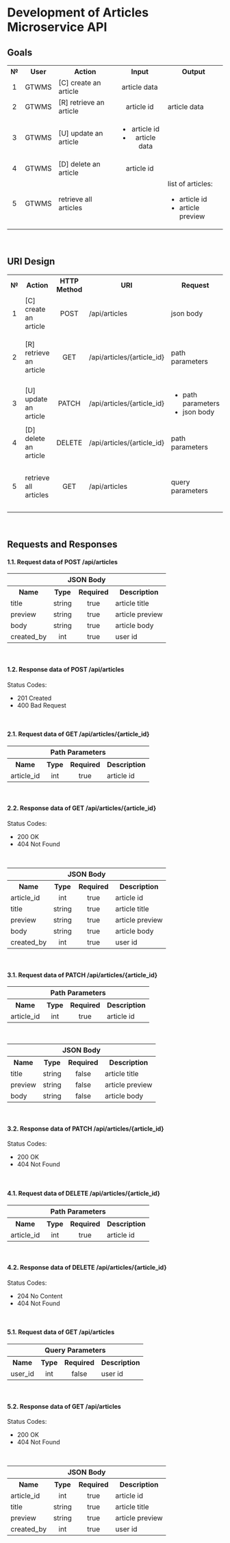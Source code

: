 # Development of Articles Microservice API

## Goals

<table>
  <tbody>
    <tr>
      <th align="center">№</th>
      <th align="center">User</th>
      <th align="center">Action</th>
      <th align="center">Input</th>
      <th align="center">Output</th>
    </tr>
    <tr>
      <td align="center">1</td>
      <td align="center">GTWMS</td>
      <td>[C] create an article</td>
      <td align="center">article data</td>
      <td></td>
    </tr>
    <tr>
      <td align="center">2</td>
      <td align="center">GTWMS</td>
      <td>[R] retrieve an article</td>
      <td align="center">article id</td>
      <td>article data</td>
    </tr>
    <tr>
      <td align="center">3</td>
      <td align="center">GTWMS</td>
      <td>[U] update an article</td>
      <td align="center">
        <ul>
          <li>article id</li>
          <li>article data</li>
        </ul>
      </td>
      <td></td>
    </tr>
    <tr>
      <td align="center">4</td>
      <td align="center">GTWMS</td>
      <td>[D] delete an article</td>
      <td align="center">article id</td>
      <td></td>
    </tr>
    <tr>
      <td align="center">5</td>
      <td align="center">GTWMS</td>
      <td>retrieve all articles</td>
      <td align="center"></td>
      <td>list of articles:
        <ul>
          <li>article id</li>
          <li>article preview</li>
        </ul>
      </td>
    </tr>
  </tbody>
</table>
<br />

## URI Design

<table>
  <tbody>
    <tr>
      <th align="center">№</th>
      <th align="center">Action</th>
      <th align="center">HTTP Method</th>
      <th align="center">URI</th>
      <th align="center">Request</th>
      <th align="center">Response</th>
    </tr>
    <tr>
      <td align="center">1</td>
      <td>[C] create an article</td>
      <td align="center">POST</td>
      <td>/api/articles</td>
      <td>json body</td>
      <td>status code</td>
    </tr>
    <tr>
      <td align="center">2</td>
      <td>[R] retrieve an article</td>
      <td align="center">GET</td>
      <td>/api/articles/{article_id}</td>
      <td>path parameters</td>
      <td>
        <ul>
          <li>json body</li>
          <li>status code</li>
        </ul>
      </td>
    </tr>
    <tr>
      <td align="center">3</td>
      <td>[U] update an article</td>
      <td align="center">PATCH</td>
      <td>/api/articles/{article_id}</td>
      <td>
        <ul>
          <li>path parameters</li>
          <li>json body</li>
        </ul>
      </td>
      <td>status code</td>
    </tr>
    <tr>
      <td align="center">4</td>
      <td>[D] delete an article</td>
      <td align="center">DELETE</td>
      <td>/api/articles/{article_id}</td>
      <td>path parameters</td>
      <td>status code</td>
    </tr>
    <tr>
      <td align="center">5</td>
      <td>retrieve all articles</td>
      <td align="center">GET</td>
      <td>/api/articles</td>
      <td>query parameters</td>
      <td>
        <ul>
          <li>json body</li>
          <li>status code</li>
        </ul>
      </td>
    </tr>
  </tbody>
</table>
<br />

## Requests and Responses

#### 1.1. Request data of POST /api/articles

<table>
  <tbody>
    <tr>
      <th colspan="4">JSON Body</th>
    </tr>
    <tr>
      <th align="center">Name</th>
      <th align="center">Type</th>
      <th align="center">Required</th>
      <th align="center">Description</th>
    </tr>
    <tr>
      <td>title</td>
      <td align="center">string</td>
      <td align="center">true</td>
      <td>article title</td>
    </tr>
    <tr>
      <td>preview</td>
      <td align="center">string</td>
      <td align="center">true</td>
      <td>article preview</td>
    </tr>
    <tr>
      <td>body</td>
      <td align="center">string</td>
      <td align="center">true</td>
      <td>article body</td>
    </tr>
    <tr>
      <td>created_by</td>
      <td align="center">int</td>
      <td align="center">true</td>
      <td>user id</td>
    </tr>
  </tbody>
</table>
<br />

#### 1.2. Response data of POST /api/articles

Status Codes:
  * 201 Created
  * 400 Bad Request
<br />

#### 2.1. Request data of GET /api/articles/{article_id}

<table>
  <tbody>
    <tr>
      <th colspan="4">Path Parameters</th>
    </tr>
    <tr>
      <th align="center">Name</th>
      <th align="center">Type</th>
      <th align="center">Required</th>
      <th align="center">Description</th>
    </tr>
    <tr>
      <td>article_id</td>
      <td align="center">int</td>
      <td align="center">true</td>
      <td>article id</td>
    </tr>
  </tbody>
</table>
<br />

#### 2.2. Response data of GET /api/articles/{article_id}

Status Codes:
  * 200 OK
  * 404 Not Found
<br />

<table>
  <tbody>
    <tr>
      <th colspan="4">JSON Body</th>
    </tr>
    <tr>
      <th align="center">Name</th>
      <th align="center">Type</th>
      <th align="center">Required</th>
      <th align="center">Description</th>
    </tr>
    <tr>
      <td>article_id</td>
      <td align="center">int</td>
      <td align="center">true</td>
      <td>article id</td>
    </tr>
    <tr>
      <td>title</td>
      <td align="center">string</td>
      <td align="center">true</td>
      <td>article title</td>
    </tr>
    <tr>
      <td>preview</td>
      <td align="center">string</td>
      <td align="center">true</td>
      <td>article preview</td>
    </tr>
    <tr>
      <td>body</td>
      <td align="center">string</td>
      <td align="center">true</td>
      <td>article body</td>
    </tr>
    <tr>
      <td>created_by</td>
      <td align="center">int</td>
      <td align="center">true</td>
      <td>user id</td>
    </tr>
  </tbody>
</table>
<br />

#### 3.1. Request data of PATCH /api/articles/{article_id}

<table>
  <tbody>
    <tr>
      <th colspan="4">Path Parameters</th>
    </tr>
    <tr>
      <th align="center">Name</th>
      <th align="center">Type</th>
      <th align="center">Required</th>
      <th align="center">Description</th>
    </tr>
    <tr>
      <td>article_id</td>
      <td align="center">int</td>
      <td align="center">true</td>
      <td>article id</td>
    </tr>
  </tbody>
</table>
<br />

<table>
  <tbody>
    <tr>
      <th colspan="4">JSON Body</th>
    </tr>
    <tr>
      <th align="center">Name</th>
      <th align="center">Type</th>
      <th align="center">Required</th>
      <th align="center">Description</th>
    </tr>
    <tr>
      <td>title</td>
      <td align="center">string</td>
      <td align="center">false</td>
      <td>article title</td>
    </tr>
    <tr>
      <td>preview</td>
      <td align="center">string</td>
      <td align="center">false</td>
      <td>article preview</td>
    </tr>
    <tr>
      <td>body</td>
      <td align="center">string</td>
      <td align="center">false</td>
      <td>article body</td>
    </tr>
  </tbody>
</table>
<br />

#### 3.2. Response data of PATCH /api/articles/{article_id}

Status Codes:
  * 200 OK
  * 404 Not Found
<br />

#### 4.1. Request data of DELETE /api/articles/{article_id}

<table>
  <tbody>
    <tr>
      <th colspan="4">Path Parameters</th>
    </tr>
    <tr>
      <th align="center">Name</th>
      <th align="center">Type</th>
      <th align="center">Required</th>
      <th align="center">Description</th>
    </tr>
    <tr>
      <td>article_id</td>
      <td align="center">int</td>
      <td align="center">true</td>
      <td>article id</td>
    </tr>
  </tbody>
</table>
<br />

#### 4.2. Response data of DELETE /api/articles/{article_id}

Status Codes:
  * 204 No Content
  * 404 Not Found
<br />

#### 5.1. Request data of GET /api/articles

<table>
  <tbody>
    <tr>
      <th colspan="4">Query Parameters</th>
    </tr>
    <tr>
      <th align="center">Name</th>
      <th align="center">Type</th>
      <th align="center">Required</th>
      <th align="center">Description</th>
    </tr>
    <tr>
      <td>user_id</td>
      <td align="center">int</td>
      <td align="center">false</td>
      <td>user id</td>
    </tr>
  </tbody>
</table>
<br />

#### 5.2. Response data of GET /api/articles

Status Codes:
  * 200 OK
  * 404 Not Found
<br />

<table>
  <tbody>
    <tr>
      <th colspan="4">JSON Body</th>
    </tr>
    <tr>
      <th align="center">Name</th>
      <th align="center">Type</th>
      <th align="center">Required</th>
      <th align="center">Description</th>
    </tr>
    <tr>
      <td>article_id</td>
      <td align="center">int</td>
      <td align="center">true</td>
      <td>article id</td>
    </tr>
    <tr>
      <td>title</td>
      <td align="center">string</td>
      <td align="center">true</td>
      <td>article title</td>
    </tr>
    <tr>
      <td>preview</td>
      <td align="center">string</td>
      <td align="center">true</td>
      <td>article preview</td>
    </tr>
    <tr>
      <td>created_by</td>
      <td align="center">int</td>
      <td align="center">true</td>
      <td>user id</td>
    </tr>
  </tbody>
</table>
<br />
